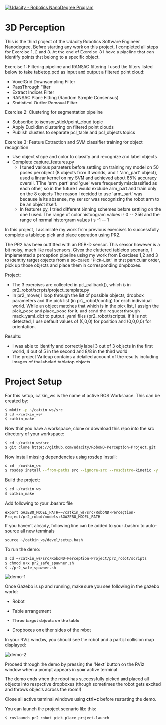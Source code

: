 [![Udacity - Robotics NanoDegree Program](https://s3-us-west-1.amazonaws.com/udacity-robotics/Extra+Images/RoboND_flag.png)](https://www.udacity.com/robotics)
# 3D Perception

This is the third project of the Udacity Robotics Software Engineer Nanodegree. 
Before starting any work on this project, I completed all steps for Exercise 1, 2 and 3. At the end of Exercise-3 I have a pipeline that can identify points that belong to a specific object.

Exercise 1: Filtering pipeline and RANSAC filtering 
I used the filters listed below to take tabletop.pcd as input and output a filtered point cloud: 
- VoxelGrid Downsampling Filter 
- PassThrough Filter 
- Extract Indices Filter 
- RANSAC Plane Fitting (Random Sample Consensus) 
- Statistical Outlier Removal Filter  

Exercise 2: Clustering for segmentation pipeline 
- Subscribe to /sensor_stick/point_cloud topic
- Apply Euclidian clustering on filtered point clouds
- Publish clusters to separate pcl_table and pcl_objects topics 

Exercise 3: Feature Extraction and SVM classifier training for object recognition 
- Use object shape and color to classify and recognize and label objects 
- Complete capture_features.py
  - I tuned various paraeters before settling on training my model on 50 poses per object (8 objects from 3 worlds, and 1 'arm_part' object), used a linear kernel on my SVM and achieved about 85% accuracy overall. TThe 'arm_part' and 'glue' were frequently misclassified as each other, so in the future I would exclude arm_part and train only on the 8 objects The reason I decided to use 'arm_part' was because in its absense, my sensor was recognizing the robot arm to be an object itself. 
  - In features.py, I tried different binning schemes before settling on the one I used. The range of color histoogram values is 0 -- 256 and the range of normal historgram values i s -1 -- 1 

In this project, I assimilate my work from previous exercises to successfully complete a tabletop pick and place operation using PR2.

The PR2 has been outfitted with an RGB-D sensor. This sensor however is a bit noisy, much like real sensors. Given the cluttered tabletop scenario, I implemented a perception pipeline using my work from Exercises 1,2 and 3 to identify target objects from a so-called “Pick-List” in that particular order, pick up those objects and place them in corresponding dropboxes.

Project: 
- The 3 exercises are collected in pcl_callback(), which is in pr2_robot/scripts/project_template.py
- In pr2_mover, I loop through the list of possible objects, dropbox parameters and the pick list (in pr2_robot/config) for each individual world. While an object matches that which is in the pick list, I assign the pick_pose and place_pose for it, and send the request through mack_yaml_dict to putput .yaml files (pr2_robot/scripts). If it is not detected, I use default values of (0,0,0) for position and (0,0,0,0) for orientation. 

Results: 
- I was able to identify and correctly label 3 out of 3 objects in the first world, 4 out of 5 in the second and 8/8 in the third world 
- The project Writeup contains a detailed account of the results including images of the labeled tabletop objects.  

# Project Setup
For this setup, catkin_ws is the name of active ROS Workspace. This can be created by: 

```sh
$ mkdir -p ~/catkin_ws/src
$ cd ~/catkin_ws/
$ catkin_make
```
Now that you have a workspace, clone or download this repo into the src directory of your workspace:
```sh
$ cd ~/catkin_ws/src
$ git clone https://github.com/udacity/RoboND-Perception-Project.git
```
Now install missing dependencies using rosdep install:
```sh
$ cd ~/catkin_ws
$ rosdep install --from-paths src --ignore-src --rosdistro=kinetic -y
```
Build the project:
```sh
$ cd ~/catkin_ws
$ catkin_make
```
Add following to your .bashrc file
```
export GAZEBO_MODEL_PATH=~/catkin_ws/src/RoboND-Perception-Project/pr2_robot/models:$GAZEBO_MODEL_PATH
```

If you haven’t already, following line can be added to your .bashrc to auto-source all new terminals
```
source ~/catkin_ws/devel/setup.bash
```

To run the demo:
```sh
$ cd ~/catkin_ws/src/RoboND-Perception-Project/pr2_robot/scripts
$ chmod u+x pr2_safe_spawner.sh
$ ./pr2_safe_spawner.sh
```
![demo-1](https://user-images.githubusercontent.com/20687560/28748231-46b5b912-7467-11e7-8778-3095172b7b19.png)



Once Gazebo is up and running, make sure you see following in the gazebo world:
- Robot

- Table arrangement

- Three target objects on the table

- Dropboxes on either sides of the robot


In your RViz window, you should see the robot and a partial collision map displayed:

![demo-2](https://user-images.githubusercontent.com/20687560/28748286-9f65680e-7468-11e7-83dc-f1a32380b89c.png)

Proceed through the demo by pressing the ‘Next’ button on the RViz window when a prompt appears in your active terminal

The demo ends when the robot has successfully picked and placed all objects into respective dropboxes (though sometimes the robot gets excited and throws objects across the room!)

Close all active terminal windows using **ctrl+c** before restarting the demo.

You can launch the project scenario like this:
```sh
$ roslaunch pr2_robot pick_place_project.launch
```

